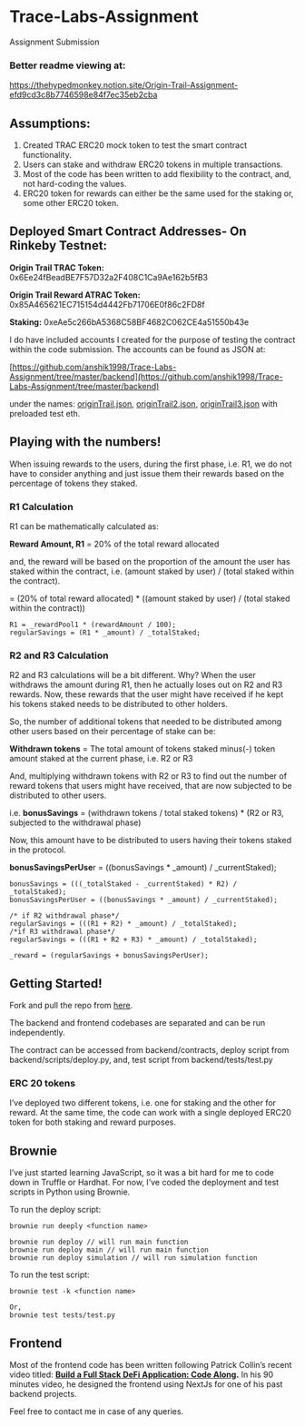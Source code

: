 # Trace-Labs-Assignment
Assignment Submission

### Better readme viewing at:

https://thehypedmonkey.notion.site/Origin-Trail-Assignment-efd9cd3c8b7746598e84f7ec35eb2cba

## Assumptions:

1. Created TRAC ERC20 mock token to test the smart contract functionality.
2. Users can stake and withdraw ERC20 tokens in multiple transactions.
3. Most of the code has been written to add flexibility to the contract, and, not hard-coding the values.
4. ERC20 token for rewards can either be the same used for the staking or, some other ERC20 token.


## Deployed Smart Contract Addresses- On Rinkeby Testnet:

**Origin Trail TRAC Token:** 0x6Ee24fBeadBE7F57D32a2F408C1Ca9Ae162b5fB3

**Origin Trail Reward ATRAC Token:** 0x85A465621EC715154d4442Fb71706E0f86c2FD8f

**Staking:** 0xeAe5c266bA5368C58BF4682C062CE4a51550b43e

I do have included accounts I created for the purpose of testing the contract within the code submission. The accounts can be found as JSON at:

[https://github.com/anshik1998/Trace-Labs-Assignment/tree/master/backend](https://github.com/anshik1998/Trace-Labs-Assignment/tree/master/backend)

under the names:  [originTrail.json](https://github.com/anshik1998/Trace-Labs-Assignment/blob/master/backend/originTrail.json), [originTrail2.json](https://github.com/anshik1998/Trace-Labs-Assignment/blob/master/backend/originTrail2.json), [originTrail3.json](https://github.com/anshik1998/Trace-Labs-Assignment/blob/master/backend/originTrail3.json) with preloaded test eth.


## Playing with the numbers!

When issuing rewards to the users, during the first phase, i.e. R1, we do not have to consider anything and just issue them their rewards based on the percentage of tokens they staked.

### R1 Calculation

R1 can be mathematically calculated as:

**Reward Amount, R1** = 20% of the total reward allocated

and, the reward will be based on the proportion of the amount the user has staked within the contract, i.e. (amount staked by user) / (total staked within the contract).

= (20% of total reward allocated) * ((amount staked by user) / (total staked within the contract))

 

```solidity
R1 = _rewardPool1 * (rewardAmount / 100);
regularSavings = (R1 * _amount) / _totalStaked;
```

### R2 and R3 Calculation

R2 and R3 calculations will be a bit different. Why? When the user withdraws the amount during R1, then he actually loses out on R2 and R3 rewards. Now, these rewards that the user might have received if he kept his tokens staked needs to be distributed to other holders.

So, the number of additional tokens that needed to be distributed among other users based on their percentage of stake can be:

**Withdrawn tokens** = The total amount of tokens staked minus(-) token amount staked at the current phase, i.e. R2 or R3

And, multiplying withdrawn tokens with R2 or R3 to find out the number of reward tokens that users might have received, that are now subjected to be distributed to other users.

i.e. **bonusSavings** = (withdrawn tokens / total staked tokens) * (R2 or R3, subjected to the withdrawal phase)

Now, this amount have to be distributed to users having their tokens staked in the protocol.

**bonusSavingsPerUse**r = ((bonusSavings * _amount) / _currentStaked);

```solidity
bonusSavings = (((_totalStaked - _currentStaked) * R2) / _totalStaked);
bonusSavingsPerUser = ((bonusSavings * _amount) / _currentStaked);

/* if R2 withdrawal phase*/
regularSavings = (((R1 + R2) * _amount) / _totalStaked);
/*if R3 withdrawal phase*/
regularSavings = (((R1 + R2 + R3) * _amount) / _totalStaked);

_reward = (regularSavings + bonusSavingsPerUser);
```

## Getting Started!

Fork and pull the repo from [here](https://github.com/anshik1998/Trace-Labs-Assignment/tree/master).

The backend and frontend codebases are separated and can be run independently.

The contract can be accessed from backend/contracts, deploy script from backend/scripts/deploy.py, and, test script from backend/tests/test.py

### ERC 20 tokens

I’ve deployed two different tokens, i.e. one for staking and the other for reward. At the same time, the code can work with a single deployed ERC20 token for both staking and reward purposes.

## Brownie

I’ve just started learning JavaScript, so it was a bit hard for me to code down in Truffle or Hardhat. For now, I’ve coded the deployment and test scripts in Python using Brownie.

To run the deploy script:

```solidity
brownie run deeply <function name>

brownie run deploy // will run main function
brownie run deploy main // will run main function
brownie run deploy simulation // will run simulation function
```

To run the test script:

```solidity
brownie test -k <function name>

Or,
brownie test tests/test.py
```

## Frontend

Most of the frontend code has been written following Patrick Collin’s recent video titled: **[Build a Full Stack DeFi Application: Code Along](https://www.youtube.com/watch?v=5vhVInexaUI).** In his 90 minutes video, he designed the frontend using NextJs for one of his past backend projects.

Feel free to contact me in case of any queries.
